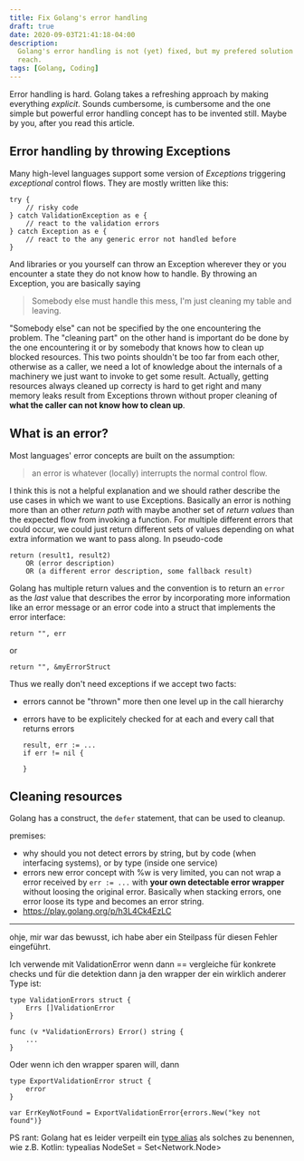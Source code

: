 ```yaml
---
title: Fix Golang's error handling
draft: true
date: 2020-09-03T21:41:18-04:00
description:
  Golang's error handling is not (yet) fixed, but my prefered solution is in
  reach.
tags: [Golang, Coding]
---
```


Error handling is hard. Golang takes a refreshing approach by making everything
_explicit_. Sounds cumbersome, is cumbersome and the one simple but powerful
error handling concept has to be invented still. Maybe by you, after you read
this article.

## Error handling by throwing Exceptions

Many high-level languages support some version of _Exceptions_ triggering
_exceptional_ control flows. They are mostly written like this:

```
try {
	// risky code
} catch ValidationException as e {
	// react to the validation errors
} catch Exception as e {
	// react to the any generic error not handled before
}
```

And libraries or you yourself can throw an Exception wherever they or you
encounter a state they do not know how to handle. By throwing an Exception, you
are basically saying

> Somebody else must handle this mess, I'm just cleaning my table and leaving.

"Somebody else" can not be specified by the one encountering the problem. The
"cleaning part" on the other hand is important do be done by the one
encountering it or by somebody that knows how to clean up blocked resources.
This two points shouldn't be too far from each other, otherwise as a caller, we
need a lot of knowledge about the internals of a machinery we just want to
invoke to get some result. Actually, getting resources always cleaned up
correcty is hard to get right and many memory leaks result from Exceptions
thrown without proper cleaning of **what the caller can not know how to clean
up**.

## What is an error?

Most languages' error concepts are built on the assumption:

> an error is whatever (locally) interrupts the normal control flow.

I think this is not a helpful explanation and we should rather describe the use
cases in which we want to use Exceptions. Basically an error is nothing more
than an other _return path_ with maybe another set of _return values_ than the
expected flow from invoking a function. For multiple different errors that could
occur, we could just return different sets of values depending on what extra
information we want to pass along. In pseudo-code

```
return (result1, result2)
	OR (error description)
	OR (a different error description, some fallback result)
```

Golang has multiple return values and the convention is to return an `error` as
the _last_ value that describes the error by incorporating more information like
an error message or an error code into a struct that implements the error
interface:

```golang
return "", err
```

or

```golang
return "", &myErrorStruct
```

Thus we really don't need exceptions if we accept two facts:

- errors cannot be "thrown" more then one level up in the call hierarchy
- errors have to be explicitely checked for at each and every call that returns
  errors

  ```golang
  result, err := ...
  if err != nil {

  }
  ```

## Cleaning resources

Golang has a construct, the `defer` statement, that can be used to cleanup.

premises:

- why should you not detect errors by string, but by code (when interfacing
  systems), or by type (inside one service)
- errors new error concept with %w is very limited, you can not wrap a error
  received by `err := ...` with **your own detectable error wrapper** without
  loosing the original error. Basically when stacking errors, one error loose
  its type and becomes an error string.
- https://play.golang.org/p/h3L4Ck4EzLC

---

ohje, mir war das bewusst, ich habe aber ein Steilpass für diesen Fehler
eingeführt.

Ich verwende mit ValidationError wenn dann == vergleiche für konkrete checks und
für die detektion dann ja den wrapper der ein wirklich anderer Type ist:

```golang
type ValidationErrors struct {
	Errs []ValidationError
}

func (v *ValidationErrors) Error() string {
	...
}
```

Oder wenn ich den wrapper sparen will, dann

```golang
type ExportValidationError struct {
	error
}

var ErrKeyNotFound = ExportValidationError{errors.New("key not found")}
```

PS rant: Golang hat es leider verpeilt ein
[type alias](https://yourbasic.org/golang/type-alias/) als solches zu benennen,
wie z.B. Kotlin: typealias NodeSet = Set<Network.Node>
